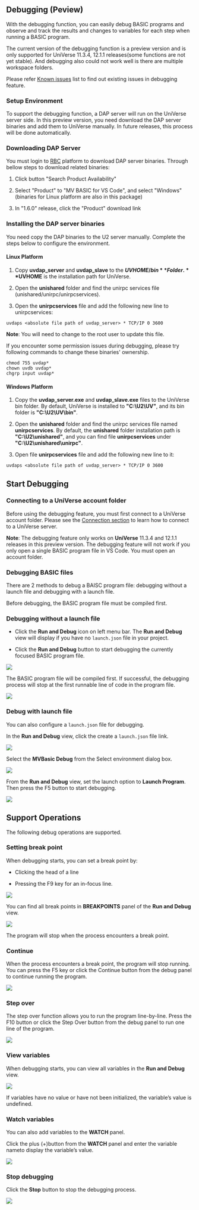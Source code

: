 ## Debugging (Peview)

With the debugging function, you can easily debug BASIC programs and observe and track the results and changes to variables for each step when running a BASIC program. 

The current version of the debugging function is a preview version and is only supported for UniVerse 11.3.4, 12.1.1 releases(some functions are not yet stable). And debugging also could not work well is there are multiple workspace folders.

Please refer [Known issues](./KnownIssues.md) list to find out existing issues in debugging feature.

### Setup Environment

To support the debugging function, a DAP server will run on the UniVerse server side. In this preview version, you need download the DAP server binaries and add them to UniVerse manually. In future releases, this process will be done automatically.

### Downloading DAP Server

You must login to [RBC](https://rbcint.rocketsoftware.com/) platform to download DAP server binaries. Through bellow steps to download related binaries:

  1) Click button "Search Product Availability"
  
  2) Select "Product" to "MV BASIC for VS Code", and select "Windows" (binaries for Linux platform are also in this package)
  
  3) In "1.6.0" release, click the "Product" download link

### Installing the DAP server binaries

You need copy the DAP binaries to the U2 server manually. Complete the steps below to configure the environment.

#### Linux Platform

1) Copy **uvdap_server** and **uvdap_slave** to the **$UVHOME/bin** Folder. **$UVHOME** is the installation path for UniVerse.

2) Open the **unishared** folder and find the unirpc services file (unishared/unirpc/unirpcservices). 

3) Open the **unirpcservices** file and add the following new line to unirpcservices:

```
uvdaps <absolute file path of uvdap_server> * TCP/IP 0 3600
```

**Note**: You will need to change to the root user to update this file. 

If you encounter some permission issues during debugging, please try following commands to change these binaries' ownership.

```
chmod 755 uvdap*
chown uvdb uvdap*
chgrp input uvdap*
```

#### Windows Platform

1) Copy the **uvdap_server.exe** and **uvdap_slave.exe** files to the UniVerse bin folder. By default, UniVerse is installed to **"C:\U2\UV"**, and its bin folder is **"C:\U2\UV\bin"**.

2) Open the **unishared** folder and find the unirpc services file named **unirpcservices**. By default, the **unishared** folder installation path is **"C:\U2\unishared"**, and you can find file **unirpcservices** under **"C:\U2\unishared\unirpc"**.

3) Open file **unirpcservices** file and add the following new line to it:

```
uvdaps <absolute file path of uvdap_server> * TCP/IP 0 3600
```

## Start Debugging

### Connecting to a UniVerse account folder

Before using the debugging feature, you must first connect to a UniVerse account folder. Please see the [Connection section](./Connection.md) to learn how to connect to a UniVerse server.

**Note**: The debugging feature only works on **UniVerse** 11.3.4 and 12.1.1 releases in this preview version. The debugging feature will not work if you only open a single BASIC program file in VS Code. You must open an account folder.

### Debugging BASIC files

There are 2 methods to debug a BAISC program file: debugging without a launch file and debugging with a launch file.

Before debugging, the BASIC program file must be compiled first.

### Debugging without a launch file

 - Click the **Run and Debug** icon on left menu bar. The **Run and Debug** view will display if you have no `launch.json` file in your project.

 - Click the **Run and Debug** button to start debugging the currently focused BASIC program file. 

![](../img/run_and_debug.png)

The BASIC program file will be compiled first. If successful, the debugging process will stop at the first runnable line of code in the program file.

![](../img/debug_start.png)

### Debug with launch file

You can also configure a `launch.json` file for debugging.

In the **Run and Debug** view, click the create a `launch.json` file link. 

![](../img/debug_launch_file.png)

Select the **MVBasic Debug** from the Select environment dialog box.

![](../img/debug_type.png)

From the **Run and Debug** view, set the launch option to **Launch Program**. Then press the F5 button to start debugging. 

![](../img/debug_launch_program.png)

## Support Operations

The following debug operations are supported.

### Setting break point

When debugging starts, you can set a break point by:

 - Clicking the  head of a line

 - Pressing the F9 key for an in-focus line.

![](../img/debug_set_breakpoint.png)

You can find all break points in **BREAKPOINTS** panel of the **Run and Debug** view.

![](../img/debug_breakpoints_view.png)

The program will stop when the process encounters a break point.

### Continue

When the process encounters a break point, the program will stop running. You can press the F5 key or click the Continue button from the debug panel to continue running the program. 

![](../img/debug_continue.png)

### Step over

The step over function allows you to run the program line-by-line. Press the F10 button or click the Step Over button from the debug panel to run one line of the program.

![](../img/compile_from_context.png)

### View variables

When debugging starts, you can view all variables in the **Run and Debug** view.

![](../img/debug_variables.png)

If variables have no value or have not been initialized, the variable’s value is undefined.

### Watch variables

You can also add variables to the **WATCH** panel.

Click the plus (+)button from the **WATCH** panel and enter the variable nameto display the variable’s value.

![](../img/debug_add_watch.png)

### Stop debugging

Click the **Stop** button to stop the debugging process.

![](../img/debug_stop.png)

